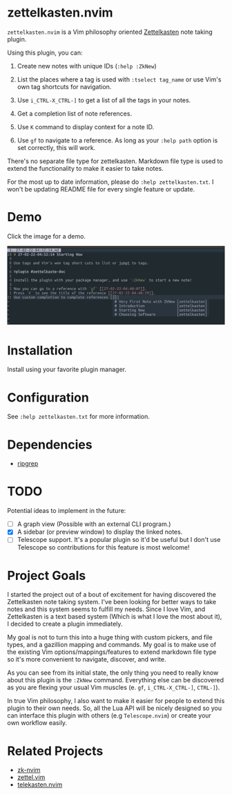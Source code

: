# zettelkasten.nvim

`zettelkasten.nvim` is a Vim philosophy oriented [Zettelkasten](https://zettelkasten.de) note
taking plugin.

Using this plugin, you can:

1. Create new notes with unique IDs (`:help :ZkNew`)

2. List the places where a tag is used with `:tselect tag_name` or use Vim's own tag shortcuts for
   navigation.

3. Use `i_CTRL-X_CTRL-]` to get a list of all the tags in your notes.

4. Get a completion list of note references.

5. Use `K` command to display context for a note ID.

6. Use `gf` to navigate to a reference. As long as your `:help path` option is set correctly, this
   will work.

There's no separate file type for zettelkasten. Markdown file type is used to extend the
functionality to make it easier to take notes.

For the most up to date information, please do `:help zettelkasten.txt`. I won't be updating README
file for every single feature or update.

# Demo

Click the image for a demo.

[![demo](assets/screenshot.png)](https://youtu.be/WBYdzsFIkUk)

# Installation

Install using your favorite plugin manager.

# Configuration

See `:help zettelkasten.txt` for more information.

# Dependencies

- [ripgrep](https://github.com/BurntSushi/ripgrep/)

# TODO

Potential ideas to implement in the future:

- [ ] A graph view (Possible with an external CLI program.)
- [X] A sidebar (or preview window) to display the linked notes.
- [ ] Telescope support. It's a popular plugin so it'd be useful but I don't use Telescope so
  contributions for this feature is most welcome!

# Project Goals

I started the project out of a bout of excitement for having discovered the Zettelkasten note
taking system. I've been looking for better ways to take notes and this system seems to fulfill my
needs. Since I love Vim, and Zettelkasten is a text based system (Which is what I love the most
about it), I decided to create a plugin immediately.

My goal is not to turn this into a huge thing with custom pickers, and file types, and a gazillion
mapping and commands. My goal is to make use of the existing Vim options/mappings/features to
extend markdown file type so it's more convenient to navigate, discover, and write.

As you can see from its initial state, the only thing you need to really know about this plugin is
the `:ZkNew` command. Everything else can be discovered as you are flexing your usual Vim muscles
(e. `gf`, `i_CTRL-X_CTRL-]`, `CTRL-]`).

In true Vim philosophy, I also want to make it easier for people to extend this plugin to their own
needs. So, all the Lua API will be nicely designed so you can interface this plugin with others
(e.g `Telescope.nvim`) or create your own workflow easily.

# Related Projects

- [zk-nvim](https://github.com/mickael-menu/zk-nvim)
- [zettel.vim](https://github.com/Aarleks/zettel.vim/)
- [telekasten.nvim](https://github.com/renerocksai/telekasten.nvim)

